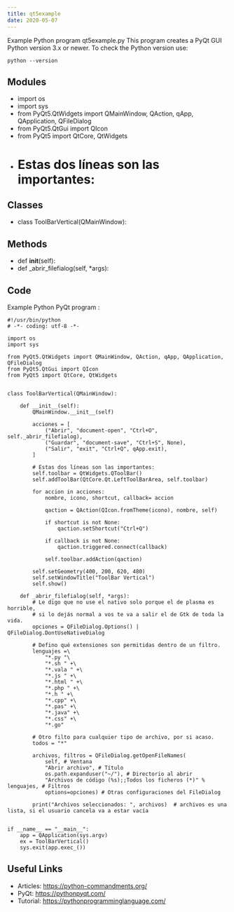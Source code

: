 ```yaml
---
title: qt5example
date: 2020-05-07
---
```

Example Python program qt5example.py
This program creates a PyQt GUI
Python version 3.x or newer.
To check the Python version use:

    python --version

## Modules

* import os
* import sys
* from PyQt5.QtWidgets import QMainWindow, QAction, qApp, QApplication, QFileDialog
* from PyQt5.QtGui import QIcon
* from PyQt5 import QtCore, QtWidgets
* # Estas dos líneas son las importantes:

## Classes

* class ToolBarVertical(QMainWindow):

## Methods

* def __init__(self):
* def _abrir_filefialog(self, *args):

## Code

Example Python PyQt program :

    #!/usr/bin/python
    # -*- coding: utf-8 -*-
    
    import os
    import sys
    
    from PyQt5.QtWidgets import QMainWindow, QAction, qApp, QApplication, QFileDialog
    from PyQt5.QtGui import QIcon
    from PyQt5 import QtCore, QtWidgets
    
    
    class ToolBarVertical(QMainWindow):
    
        def __init__(self):
            QMainWindow.__init__(self)
    
            acciones = [
                ("Abrir", "document-open", "Ctrl+O", self._abrir_filefialog),
                ("Guardar", "document-save", "Ctrl+S", None),
                ("Salir", "exit", "Ctrl+Q", qApp.exit),
            ]
    
            # Estas dos líneas son las importantes:
            self.toolbar = QtWidgets.QToolBar()
            self.addToolBar(QtCore.Qt.LeftToolBarArea, self.toolbar)
    
            for accion in acciones:
                nombre, icono, shortcut, callback= accion
    
                qaction = QAction(QIcon.fromTheme(icono), nombre, self)
    
                if shortcut is not None:
                    qaction.setShortcut("Ctrl+Q")
    
                if callback is not None:
                    qaction.triggered.connect(callback)
    
                self.toolbar.addAction(qaction)
    
            self.setGeometry(400, 200, 620, 480)
            self.setWindowTitle("ToolBar Vertical")
            self.show()
    
        def _abrir_filefialog(self, *args):
            # Le digo que no use el nativo solo porque el de plasma es horrible,
            # si lo dejás normal a vos te va a salir el de Gtk de toda la vida.
            opciones = QFileDialog.Options() | QFileDialog.DontUseNativeDialog
    
            # Defino qué extensiones son permitidas dentro de un filtro.
            lenguajes =\
                "*.py "\
                "*.sh " +\
                "*.vala " +\
                "*.js " +\
                "*.html " +\
                "*.php " +\
                "*.h " +\
                "*.cpp" +\
                "*.pas" +\
                "*.java" +\
                "*.css" +\
                "*.go"
    
            # Otro filto para cualquier tipo de archivo, por si acaso.
            todos = "*"
    
            archivos, filtros = QFileDialog.getOpenFileNames(
                self, # Ventana
                "Abrir archivo", # Título
                os.path.expanduser("~/"), # Directorio al abrir
                "Archivos de código (%s);;Todos los ficheros (*)" % lenguajes, # Filtros
                options=opciones) # Otras configuraciones del FileDialog
    
            print("Archivos seleccionados: ", archivos)  # archivos es una lista, si el usuario cancela va a estar vacía
    
    
    if __name__ == "__main__":
        app = QApplication(sys.argv)
        ex = ToolBarVertical()
        sys.exit(app.exec_())
    

## Useful Links

- Articles: https://python-commandments.org/
- PyQt: https://pythonpyqt.com/
- Tutorial: https://pythonprogramminglanguage.com/
